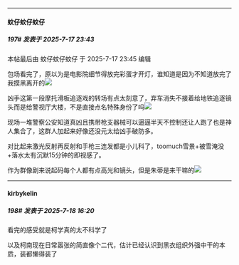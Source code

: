 ﻿
*****

####  蚊仔蚊仔蚊仔  
##### 197#       发表于 2025-7-17 23:43

 本帖最后由 蚊仔蚊仔蚊仔 于 2025-7-17 23:45 编辑 

包场看完了，原以为是电影院细节得放完彩蛋才开灯，谁知道是因为不知道放完了我摸黑离开的<img src="https://static.stage1st.com/image/smiley/face2017/125.png" referrerpolicy="no-referrer">

凶手这第一段摩托滑板追逐戏的转场有点太刻意了，弃车消失不接着给地铁追逐镜头而是给警视厅大楼，不是直接点名特殊身份了吗<img src="https://static.stage1st.com/image/smiley/face2017/125.png" referrerpolicy="no-referrer">

现场一堆警察公安知道真凶且携带枪支器械可以逼逼半天不控制还让人跑了也是神人集合了，这群人加起来好像还没元太给凶手破防多。

对比起来激光反射再反射和手枪三连发都是小儿科了，toomuch雪景+被雪淹没+落水太有沉默15分钟的即视感了。

作为群像剧来说起码每个人都有点高光和镜头，但是朱蒂是来干嘛的<img src="https://static.stage1st.com/image/smiley/face2017/040.png" referrerpolicy="no-referrer">


*****

####  kirbykelin  
##### 198#       发表于 2025-7-18 16:20

看完的感受就是柯学真的太不科学了

以及柯南现在日常嚣张的简直像个二代，估计已经认识到黑衣组织外强中干的本质，装都懒得装了

